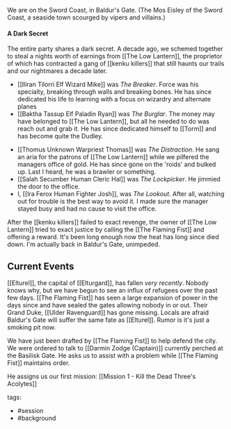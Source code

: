 We are on the Sword Coast, in Baldur's Gate. (The Mos Eisley of the Sword Coast, a seaside town scourged by vipers and villains.)

#### A Dark Secret
The entire party shares a dark secret.  A decade ago, we schemed together to steal a nights worth of earnings from [[The Low Lantern]], the proprietor of which has contracted a gang of [[kenku killers]] that still haunts our trails and our nightmares a decade later.

* [[Iliran Tilorri Elf Wizard Mike]] was *The Breaker*.  Force was his specialty, breaking through walls and breaking bones.  He has since dedicated his life to learning with a focus on wizardry and alternate planes
*  [[Baktha Tassup Elf Paladin Ryan]] was *The Burglar*.  The money may have belonged to [[The Low Lantern]], but all he needed to do was reach out and grab it.  He has since dedicated himself to [[Torm]] and has become quite the Dudley.  
- [[Thomus Unknown Warpriest Thomas]] was *The Distraction*.  He sang an aria for the patrons of [[The Low Lantern]] while we pilfered the managers office of gold.  He has since gone on the 'roids' and bulked up.  Last I heard, he was a brawler or something.
- [[Salah Secumber Human Cleric Hal]] was *The Lockpicker*.  He jimmied the door to the office.
- I, [[Ira Ferox Human Fighter Josh]], was *The Lookout*.  After all, watching out for trouble is the best way to avoid it.  I made sure the manager stayed busy and had no cause to visit the office.  

After the [[kenku killers]] failed to exact revenge, the owner of [[The Low Lantern]] tried to exact justice by calling the [[The Flaming Fist]] and offering a reward.  It's been long enough now the heat has long since died down.  I'm actually back in Baldur's Gate, unimpeded.  

## Current Events
[[Elturel]], the capital of [[Elturgard]], has fallen *very recently*.  Nobody knows why, but we have begun to see an influx of refugees over the past few days.  [[The Flaming Fist]] has seen a large expansion of power in the days since and have sealed the gates allowing nobody in or out. Their Grand Duke, [[Ulder Ravenguard]] has gone missing.  Locals are afraid Baldur's Gate will suffer the same fate as [[Elturel]].  Rumor is it's just a smoking pit now.  

We have just been drafted by [[The Flaming Fist]] to help defend the city.  We were ordered to talk to [[Darmin Zodge (Captain)]] currently perched at the Basilisk Gate.  He asks us to assist with a problem while [[The Flaming Fist]] maintains order.  

He assigns us  our first mission:  [[Mission 1 - Kill the Dead Three's Acolytes]]


tags: 
- #session
- #background

